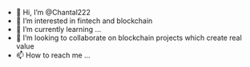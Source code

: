 - 👋 Hi, I’m @Chantal222
- 👀 I’m interested in fintech and blockchain
- 🌱 I’m currently learning ...
- 💞️ I’m looking to collaborate on blockchain projects which create real value
- 📫 How to reach me ...

<!---
Chantal222/Chantal222 is a ✨ special ✨ repository because its `README.md` (this file) appears on your GitHub profile.
You can click the Preview link to take a look at your changes.
--->
